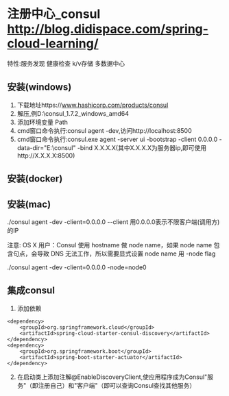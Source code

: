 # 注册中心_consul  http://blog.didispace.com/spring-cloud-learning/
特性:服务发现  健康检查  k/v存储  多数据中心

## 安装(windows)
1. 下载地址https://www.hashicorp.com/products/consul
2. 解压,例D:\consul_1.7.2_windows_amd64
3. 添加环境变量 Path
4. cmd窗口命令执行:consul agent -dev,访问http://localhost:8500
5. cmd窗口命令执行:consul.exe agent -server ui -bootstrap -client 0.0.0.0 -data-dir="E:\consul" -bind X.X.X.X(其中X.X.X.X为服务器ip,即可使用http://X.X.X.X:8500)



## 安装(docker)



## 安装(mac)
./consul agent -dev -client=0.0.0.0
--client 用0.0.0.0表示不限客户端(调用方)的IP

注意: OS X 用户：Consul 使用 hostname 做 node name，如果 node name 包含句点，会导致 DNS 无法工作，所以需要显式设置 node name 用 -node flag

./consul agent -dev -client=0.0.0.0 -node=node0



## 集成consul
1. 添加依赖
```
<dependency>
    <groupId>org.springframework.cloud</groupId>
    <artifactId>spring-cloud-starter-consul-discovery</artifactId>
</dependency>
<dependency>
    <groupId>org.springframework.boot</groupId>
    <artifactId>spring-boot-starter-actuator</artifactId>
</dependency>
```
2. 在启动类上添加注解@EnableDiscoveryClient,使应用程序成为Consul"服务"（即注册自己）和"客户端"（即可以查询Consul查找其他服务）
